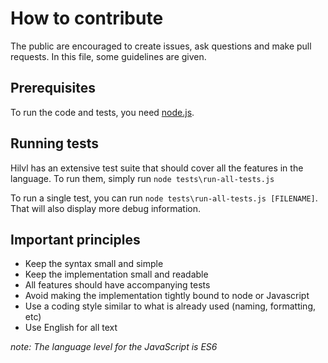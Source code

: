 # How to contribute

The public are encouraged to create issues, ask questions and make pull requests. In this file, some guidelines are given.

## Prerequisites

To run the code and tests, you need [node.js](https://nodejs.org).

## Running tests

Hilvl has an extensive test suite that should cover all the features in the language. To run them, simply run `node tests\run-all-tests.js`

To run a single test, you can run `node tests\run-all-tests.js [FILENAME]`. That will also display more debug information.

## Important principles

- Keep the syntax small and simple
- Keep the implementation small and readable
- All features should have accompanying tests
- Avoid making the implementation tightly bound to node or Javascript
- Use a coding style similar to what is already used (naming, formatting, etc)
- Use English for all text

*note: The language level for the JavaScript is ES6*
